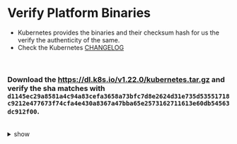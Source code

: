 # Verify Platform Binaries

- Kubernetes provides the binaries and their checksum hash for us the verify the authenticity of the same.
- Check the Kubernetes [CHANGELOG](https://github.com/kubernetes/kubernetes/blob/master/CHANGELOG)

<br />

### Download the https://dl.k8s.io/v1.22.0/kubernetes.tar.gz and verify the sha matches with `d1145ec29a8581a4c94a83cefa3658a73bfc7d8e2624d31e735d53551718c9212e477673f74cfa4e430a8367a47bba65e2573162711613e60db54563dc912f00`.

<br />

<details><summary>show</summary><p>

```bash
curl https://dl.k8s.io/v1.22.0/kubernetes.tar.gz -L -o kubernetes.tar.gz
shasum -a 512 kubernetes.tar.gz
# d1145ec29a8581a4c94a83cefa3658a73bfc7d8e2624d31e735d53551718c9212e477673f74cfa4e430a8367a47bba65e2573162711613e60db54563dc912f00  kubernetes.tar.gz
```

</p></details>

<br />
